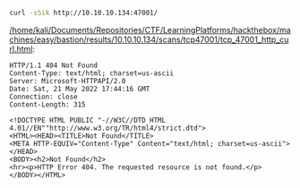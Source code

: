 ```bash
curl -sSik http://10.10.10.134:47001/
```

[/home/kali/Documents/Repositories/CTF/LearningPlatforms/hackthebox/machines/easy/bastion/results/10.10.10.134/scans/tcp47001/tcp_47001_http_curl.html](file:///home/kali/Documents/Repositories/CTF/LearningPlatforms/hackthebox/machines/easy/bastion/results/10.10.10.134/scans/tcp47001/tcp_47001_http_curl.html):

```
HTTP/1.1 404 Not Found
Content-Type: text/html; charset=us-ascii
Server: Microsoft-HTTPAPI/2.0
Date: Sat, 21 May 2022 17:44:16 GMT
Connection: close
Content-Length: 315

<!DOCTYPE HTML PUBLIC "-//W3C//DTD HTML 4.01//EN""http://www.w3.org/TR/html4/strict.dtd">
<HTML><HEAD><TITLE>Not Found</TITLE>
<META HTTP-EQUIV="Content-Type" Content="text/html; charset=us-ascii"></HEAD>
<BODY><h2>Not Found</h2>
<hr><p>HTTP Error 404. The requested resource is not found.</p>
</BODY></HTML>

```

